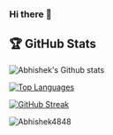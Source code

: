 ### Hi there 👋

<!--
**Abhishek4848/Abhishek4848** is a ✨ _special_ ✨ repository because its `README.md` (this file) appears on your GitHub profile.

Here are some ideas to get you started:

- 🔭 I’m currently working on ...
- 🌱 I’m currently learning ...
- 👯 I’m looking to collaborate on ...
- 🤔 I’m looking for help with ...
- 💬 Ask me about ...
- 📫 How to reach me: ...
- 😄 Pronouns: ...
- ⚡ Fun fact: ...
-->

## 🏆 GitHub Stats
![Abhishek's Github stats](https://github-readme-stats.vercel.app/api?username=Abhishek4848&count_private=true&theme=tokyonight)

[![Top Languages](https://github-readme-stats.vercel.app/api/top-langs/?username=Abhishek4848&layout=compact&show_icons=true&theme=tokyonight)](https://github.com/DenverCoder1/github-readme-streak-stats)

[![GitHub Streak](https://github-readme-streak-stats.herokuapp.com/?user=Abhishek4848&theme=tokyonight)](https://github.com/DenverCoder1/github-readme-streak-stats)

<p align="left"> <img src="https://komarev.com/ghpvc/?username=Abhishek4848&label=Profile%20views&color=129e00&style=plastic" alt="Abhishek4848" /> </p>